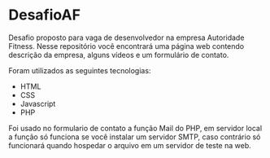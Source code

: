 # DesafioAF
Desafio proposto para vaga de desenvolvedor na empresa Autoridade Fitness. Nesse repositório você encontrará uma página web contendo descrição da empresa, alguns vídeos e um formulário de contato.

Foram utilizados as seguintes tecnologias:
- HTML
- CSS
- Javascript
- PHP

Foi usado no formulario de contato a função Mail do PHP, em servidor local a função só funciona se você instalar um servidor SMTP, caso contrário só funcionará quando hospedar o arquivo em um servidor de teste na web.

